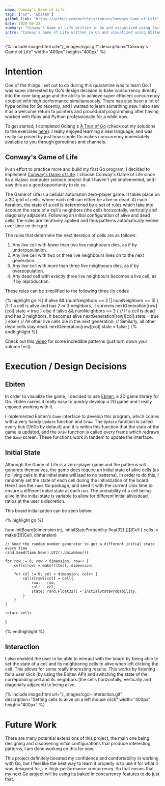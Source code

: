 ```yaml
---
name: Conway's Game of Life
tags: ["Go", "Ebiten"]
github_link: "https://github.com/mefchristiansen/Conways-Game-of-Life"
date: 2020-06-22
summary: "Conway's Game of Life written in Go and visualized using Ebiten."
intro: "Conway's Game of Life written in Go and visualized using Ebiten. This game lets users interact with the board by enabling them to set the state of a cell and its neighboring cells to alive on a left mouse click."
---
```


{% include image.html url="/_images/cgol.gif" description="Conway's Game of Life" width="400px" height="400px" %}

# Intention

One of the things I set out to do during this quarantine was to learn Go. I was super interested by Go's design decision to bake concurrency directly into the core language and the ability to achieve super efficient concurrency coupled with high performance simultaneously. There has also been a lot of hype online for Go recently, and I wanted to learn something new. I also saw it as a welcome return to pointers and procedural programming after having worked with Ruby and Python professionally for a while now.

To get started, I completed Golang's [A Tour of Go](https://tour.golang.org/) (check out my solutions to the exercises [here](https://github.com/mefchristiansen/Tour-of-Go-Solutions)). I really enjoyed learning a new language, and was really surprised by just how simple Go makes concurrency immediately available to you through goroutines and channels.

## Conway's Game of Life

In an effort to practice more and build my first Go program, I decided to implement [Conway's Game of Life](https://en.wikipedia.org/wiki/Conway%27s_Game_of_Life).
I choose Conway's Game of Life since its a classic computer science project that I haven't yet implemented, and I saw this as a good opportunity to do so.

The Game of Life is a cellular automaton zero-player game. It takes place on a 2D grid of cells, where each cell can either be alive or dead. At each iteration, the state of a cell is determined by a set of rules which take into account the state of a cell's neighbors (the cells horizontally, vertically and diagonally adjacent). Following an initial configuration of alive and dead cells, the rules are iteratively applied and thus patterns automatically evolve over time on the grid. 

The rules that determine the next iteration of cells are as follows:

1. Any live cell with fewer than two live neighbours dies, as if by underpopulation.
2. Any live cell with two or three live neighbours lives on to the next generation.
3. Any live cell with more than three live neighbours dies, as if by overpopulation.
4. Any dead cell with exactly three live neighbours becomes a live cell, as if by reproduction.

These rules can be simplified to the following three (in code):

{% highlight go %}
if alive && (numNeighbors == 2 || numNeighbors == 3) {
  // If a cell is alive and has 2 or 3 neighbors, it survives
  nextGeneration[row][col].state = true
} else if !alive && numNeighbors == 3 {
  // If a cell is dead and has 3 neighbors, it becomes alive
  nextGeneration[row][col].state = true
} else {
  // All other live cells die in the next generation.
  // Similarly, all other dead cells stay dead.
  nextGeneration[row][col].state = false
}
{% endhighlight %}

Check out this [video](https://www.youtube.com/watch?v=C2vgICfQawE) for some incredible patterns (just turn down your volume first).

# Execution / Design Decisions

## Ebiten

In order to visualize the game, I decided to use [Ebiten](https://ebiten.org/), a 2D game library for Go. Ebiten makes it really easy to quickly develop a 2D game and I really enjoyed working with it.

I implemented Ebiten's `Game` interface to develop this program, which comes with a very handy `Update` function and `Draw`. The `Update` function is called every tick (1/60s by default) and it is within this function that the state of the game is updated, and the `Draw` function is called every frame which redraws the `Game` screen. These functions work in tandem to update the interface.

## Initial State

Although the Game of Life is a zero-player game and the patterns will generate themselves, the game does require an initial state of alive cells (as no living cells in the initial state will lead to no patterns). In order to do this, I randomly set the state of each cell during the initialization of the board. Here I use the `rand` Go package, and seed it with the current Unix time to ensure a different initial state at each run. The probability of a cell being alive in the initial state is variable to allow for different initial alive/dead ratios at the user's discretion.

This board initialization can be seen below:

{% highlight go %}

func initBoard(dimension int, initialStateProbability float32) [][]Cell {
	cells := make([][]Cell, dimension)

	// Seed the random number generator to get a different initial state every time
	rand.Seed(time.Now().UTC().UnixNano())

	for row := 0; row < dimension; row++ {
		cells[row] = make([]Cell, dimension)

		for col := 0; col < dimension; col++ {
			cells[row][col] = Cell{
				row:   row,
				col:   col,
				state: rand.Float32() < initialStateProbability,
			}
		}
	}

	return cells
}

{% endhighlight %}

## Interaction

I also enabled the user to be able to interact with the board by being able to set the state of a cell and its neighboring cells to alive when left clicking the cell. This allows for some really interesting results. This works by listening for a user click (by using the Ebiten API) and switching the state of the correponding cell and its neighbors (the cells horizontally, vertically and diagonally adjacent) to being alive.

{% include image.html url="/_images/cgol-interaction.gif" description="Setting cells to alive on a left mouse click" width="400px" height="400px" %}

# Future Work

There are many potential extensions of this project, the main one being designing and discovering initial configurations that produce interesting patterns, I am done working on this for now.

This project definitely boosted my confidence and comfortability in working with Go, but I feel like the best way to learn it properly is to use it for what it was designed for, i.e. high-performance concurrency. So that means that my next Go project will be using its baked in concurrency features to do just that.